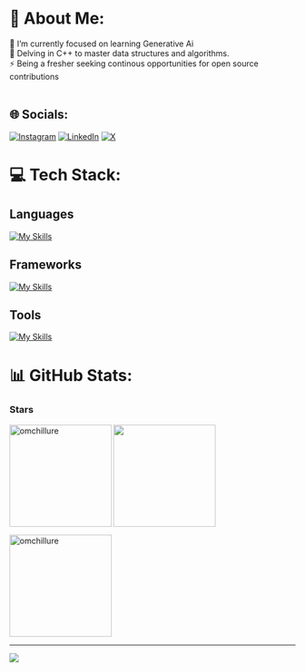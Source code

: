 # 💫 About Me:
🔭  I’m currently focused on learning Generative Ai<br>🤝 Delving in C++ to master data structures and algorithms.<br>⚡ Being a fresher seeking continous opportunities for open source contributions<br><br>


## 🌐 Socials:
[![Instagram](https://img.shields.io/badge/Instagram-%23E4405F.svg?logo=Instagram&logoColor=white)](https://instagram.com/om__chillure) [![LinkedIn](https://img.shields.io/badge/LinkedIn-%230077B5.svg?logo=linkedin&logoColor=white)](https://linkedin.com/in/OmChillure) [![X](https://img.shields.io/badge/X-black.svg?logo=X&logoColor=white)](https://x.com/OmChillure) 

# 💻 Tech Stack:
<h2>Languages</h2>

[![My Skills](https://skillicons.dev/icons?i=cpp,js,py)](https://skillicons.dev)

<h2>Frameworks</h2>

[![My Skills](https://skillicons.dev/icons?i=react,nextjs,tensorflow,pytorch,opencv,flask)](https://skillicons.dev)

<h2>Tools</h2>

[![My Skills](https://skillicons.dev/icons?i=docker,gcp,git)](https://skillicons.dev)

# 📊 GitHub Stats:
<h3 align="left">Stars</h3>
<img align="left" height="180em" src="https://github-readme-stats.vercel.app/api/top-langs/?username=OmChillure&layout=compact&theme=chartreuse-dark" alt=omchillure />

<img align="center" src="http://github-profile-summary-cards.vercel.app/api/cards/stats?username=jaygupta17&theme=chartreuse_dark" height="180em" />


<p><img align="center" height="180em" src="https://github-readme-streak-stats.herokuapp.com/?user=OmChillure&theme=chartreuse-dark" alt="omchillure" /></p>


---
[![](https://visitcount.itsvg.in/api?id=OmChillure&icon=0&color=0)](https://visitcount.itsvg.in)

<!-- Proudly created with GPRM ( https://gprm.itsvg.in ) -->
